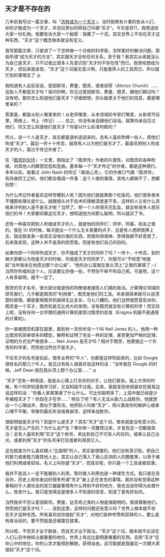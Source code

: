 ## 天才是不存在的

几年前我写过一篇文章，叫『[怎样成为一个天才](http://www.yinwang.org/blog-cn/2014/08/11/genius)』。当时我煞有介事的告诉人们，如何才能成为一个天才，并且玩笑似的把自己叫做“天才”。今天是双11，我想送给大家一份礼物。我要告诉大家一个秘密：我撒了一个谎。其实世界上不存在天才这种东西，“天才”这个概念根本就没有定义。

我写那篇文章，只是讲了一下怎样做一个合格的科学家，怎样更好的解决问题。那些所谓“成为天才的方法”，其实跟天才没有任何关系。至于我？我其实从来就没认为自己是天才，只不过我比很多人先意识到“天才的不存在性”而已。我曾经想成为天才，但后来我发现，“天才”这个词毫无意义啊，只是愚弄人的工具而已，所以就忙别的事情去了 :p

我知道有人会反驳说，爱因斯坦，费曼，图灵，或者邱奇（Alonzo Church）…… 这些人不都是天才吗？我问你啊，你见过爱因斯坦，费曼，图灵，跟他们聊过吗？没有吧，那你怎么知道他们是天才？仔细想想，你头脑里关于他们的信息，都是哪里来的？

答案是，都是从别人嘴里来的！从老师嘴里，从本领域的专家们嘴里，从影视节目里，网络上，书上（传记）…… 总之，你没有亲自跟他们谈话。就算你亲自见过他们，你又怎么知道他们是天才？你是以什么标准判断的？

所以，说一个人是天才，其实都是道听途说来的。总有人喜欢吹捧一些人，把他们吹成“天才”。最后一传十十传百，就真有人以为他们是天才了。最喜欢把别人吹成天才的人，莫过于传记作者了。

在『[图灵的光环](http://www.yinwang.org/blog-cn/2015/10/18/turing)』一文里，我指出了『图灵传』作者的片面性，对图灵的各种吹嘘，对其他人的肆意贬低和歪曲。基本每一个“天才传记”的作者，都是这种德行。多年以前，我看过 John Nash 的传记『美丽心灵』，它的作者口气跟『图灵传』有异曲同工之妙。他们都会强调一件事：这个人做的事情，其他人都做不了，想都别想！

为什么传记作者喜欢这样夸耀别人呢？因为他们就是靠那个吃饭的。他们很多根本不懂那些理论是什么，就跟猎头对于技术的理解深度差不多。这样的人又有什么资格来评判别人是不是天才呢？当然了，把一个人吹得天花乱坠，就会有很多人想买他们的书！大家都仰慕这位天才，想知道他为何那么聪明，所以就买了书。

还有一种喜欢把别人吹嘘成天才的人，就是他的同伴们：同学，同事，校友之类的。我在 IU 的时候，每次提出一个什么无关紧要的点子，总是有人想把我捧上去，鼓动我发表一些其实没啥价值的东西，把我吹得很神，弄得我都不好意思了。后来我发现，这种人并不是真的欣赏我，而是有他们自己的目的。

如果你把一个同伴吹成天才，你不就成了天才的同伴了吗？一传十，十传百，到时候大家都认为他是天才的时候，你就是天才的同学了。你就可以“不经意”地提起“当年我坐在他旁边那个办公桌”，“他的办公室就在我头顶上”之类的事情了 ;-) 当然你吹嘘的这个人，应该要比你强一些，不然你干嘛不吹自己呢。可是呢，这个人有多聪明，就不一定了。

图灵的天才名号，很大部分就是他的同僚或者接班人们搞的政治。计算理论领域的研究者们，几乎都是图灵的“利用者”，图灵是他们的工具。本来很简单就可以说清楚的原理，硬是要用图灵机搞得无比复杂，乌七八糟的。他们当然很愿意告诉你，图灵是一个天才，图灵机是无比伟大的发明，没有图灵就没有计算机科学！而实际上呢，没有任何一台早期的通用计算机接受过图灵的启发（Enigma 机器不是通用的计算机）。

你一直被图灵机蒙在鼓里，直到有一天你听说一个叫 Neil Jones 的人。他用一种比图灵机简单很多的模型，解释和证明了完全一样的定理，甚至更加严格的定理，证明的方式也严格很多…… Neil Jones 是天才吗？相对于图灵，他更接近一个负责的科学家，然而他当然也不是天才。

不仅天才的名号是如此，很多业界的“牛人”，也都是这样吹起来的，比如 Google 很有名的那几个牛人。我见过有些人很喜欢说这样的话：“当年我在 Google 的时候，Jeff Dean 就在我头顶上那个办公室……” :p

“天才”还有一种用途，就是从心理上打击你的对手，让他们紧张。我上大学的时候，有个同学知道我学习好，又自知超不过我。后来，我就发现他很喜欢在我耳边说这样的话：“你看人家某某做了什么什么，可比你聪明多了，上高中就已经是少年编程天才了！你现在才在学……” 明白了吧？有人无法从能力上战胜你，他就想出一个心理战术，类似于激将法。他把别人叫做“天才”，用以激发你的嫉妒心或者心理不平衡，导致你最后失误或者崩溃，这样来战胜你。

很聪明就是天才吗？到底什么是天才？其实“天才”这个词，根本就是没有意义的。天才是怎么产生的？为什么会产生？等你有一天醒悟过来，才发现这一切都是政治！总有人喜欢利用“天才”这个称号，来达到自己不可告人的目的。或者让自己沾光，或者利用“天才”的名号来打压或者利用其它人。

这也就是为什么喜欢跟人“比聪明”的人，其实是很傻的。他们没有意识到，把自己的智力或者能力跟其他人比，其实让自己落入了居心叵测的人的圈套里，以至于被他们利用或者奴役。名义上叫你是“天才”，而其实呢，你只是一个工具或者奴隶。

我并不是说人一定不能被别人利用，暂时被人利用也是一种谋生方式。我只是在告诉你，历史上和你身边的很多所谓“天才”身上正在发生的事情。我并没有觉得这种事相对于人类社会的其它龌龊事情有什么特别不好的地方，我也没说你得为此做什么，改变什么。我只是觉得这是很多人不知道的信息，知道了是有好处的。

当然我并不否认爱因斯坦，费曼，达芬奇之类的人物是很聪明的。我很尊敬他们，然而他们是天才吗？…… 说到这里，这样的问题还有意义吗？世界上根本就不存在天才这种东西。所有喜欢给你提起“天才”，对他们各种夸赞和崇拜的人，要么是有政治目的，要不然就是还被蒙在鼓里。

所以呢，不但天才出于勤奋，而且天才出于政治。“天才”这个词，根本就不应该在人们心目中继续占据重要的地位。世界上有远比聪明更重要的东西。去除“天才”在你心中的地位，你的心灵才能得到解脱，获得自由。这可能就是我最后一次跟大家提起“天才”这个词。
